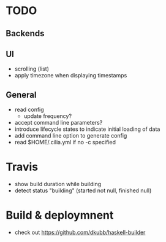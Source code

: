 # TODO

## Backends

## UI
 * scrolling (list)
 * apply timezone when displaying timestamps

## General
* read config
  - update frequency?
* accept command line parameters?
* introduce lifecycle states to indicate initial loading of data
* add command line option to generate config
* read $HOME/.cilia.yml if no -c specified

# Travis
* show build duration while building
* detect status "building" (started not null, finished null)

# Build & deploymnent
* check out https://github.com/dkubb/haskell-builder
